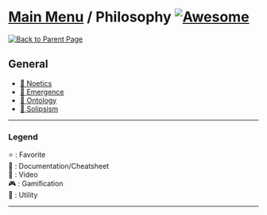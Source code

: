 # [Main Menu](../README.md) / Philosophy [![Awesome](https://awesome.re/badge-flat.svg)](https://awesome.re)

[![Back to Parent Page](https://img.shields.io/badge/-Back_to_Parent_Page-blue?style=for-the-badge)](../README.md)

## General
- [:book: Noetics](https://en.wikipedia.org/wiki/Noetics)
- [:book: Emergence](https://en.wikipedia.org/wiki/Emergence)
- [:book: Ontology](https://en.wikipedia.org/wiki/Ontology)
- [:book: Solipsism](https://en.wikipedia.org/wiki/Solipsism)

---

### Legend
:star: : Favorite\
:book: : Documentation/Cheatsheet\
:movie_camera: : Video\
:video_game: : Gamification\
:wrench: : Utility

---
